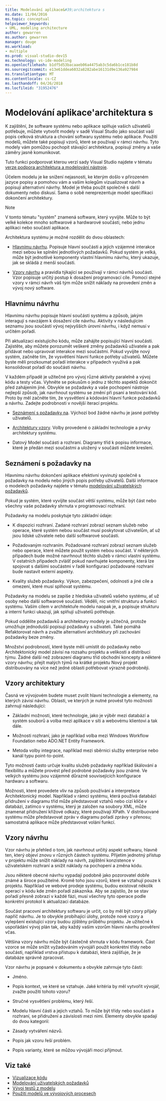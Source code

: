 ```yaml
---
title: Modelování aplikace&#39;architektura s
ms.date: 11/04/2016
ms.topic: conceptual
helpviewer_keywords:
- UML, modeling architecture
author: gewarren
ms.author: gewarren
manager: douge
ms.workload:
- multiple
ms.prod: visual-studio-dev15
ms.technology: vs-ide-modeling
ms.openlocfilehash: b1df5d53bacaaeb06a4475ab3c5da6b1ce181b8d
ms.sourcegitcommit: e13e61ddea6032a8282abe16131d9e136a927984
ms.translationtype: MT
ms.contentlocale: cs-CZ
ms.lasthandoff: 04/26/2018
ms.locfileid: "31952476"
---
```

# <a name="model-your-app39s-architecture"></a>Modelování aplikace&#39;architektura s
K zajištění, že software systému nebo aplikace splňuje vašich uživatelů potřebuje, můžete vytvořit modely v sadě Visual Studio jako součást vaší popis celková struktura a chování softwaru systému nebo aplikace. Použití modelů, můžete také popisují vzorů, které se používají v rámci návrhu. Tyto modely vám pomůžou pochopit stávající architektura, popisují změny a vaše záměry jasně komunikovat.

 Tuto funkci podporovat kterou verzí sady Visual Studio najdete v tématu [verze podpora architektura a modelování nástroje](../modeling/what-s-new-for-design-in-visual-studio.md#VersionSupport).

 Účelem modelu je ke snížení nejasnosti, ke kterým došlo v přirozeném jazyce popisy a pomohou vám a vašim kolegům vizualizovat návrh a popisují alternativní návrhy. Model je třeba použít společně s další dokumenty nebo diskusí. Sama o sobě nereprezentuje model specifikaci dokončení architektury.

> [!NOTE]
>  V tomto tématu "systém" znamená software, který vyvíjíte. Může to být velké kolekce mnoho softwarové a hardwarové součásti, nebo jednu aplikaci nebo součástí aplikace.

 Architektura systému je možné rozdělit do dvou oblastech:

-   [Hlavnímu návrhu](#Structure). Popisuje hlavní součásti a jejich vzájemné interakce mezi sebou ke splnění jednotlivých požadavků. Pokud systém je velká, může být jednotlivé komponenty vlastní hlavnímu návrhu, který ukazuje, jak se skládá z menší součásti.

-   [Vzory návrhu](#Patterns) a pravidla týkající se používají v rámci návrhů součásti. Vzor popisuje určitý postup k dosažení programovací cíle. Pomocí stejné vzory v rámci návrh váš tým může snížit náklady na provedení změn a vývoj nový software.

##  <a name="Structure"></a> Hlavnímu návrhu
 Hlavnímu návrhu popisuje hlavní součásti systému a způsob, jakým interagují s navzájem k dosažení cíle návrhu. Aktivity v následujícím seznamu jsou součástí vývoj nejvyšších úrovní návrhu, i když nemusí v určitém pořadí.

 Při aktualizaci existujícího kódu, může zahájíte popisující hlavní součásti. Zajistěte, aby můžete porozumět veškeré změny požadavků uživatele a pak přidávat nebo upravovat interakce mezi součástmi. Pokud vyvíjíte nový systém, začněte tím, že vysvětlení hlavní funkce potřeby uživatelů. Můžete byste měli prozkoumat pořadí interakce v případech využívá a pak konsolidovat pořadí do součásti návrhu.

 V každém případě je užitečné pro vývoj různé aktivity paralelně a vývoj kódu a testy včas. Vyhněte se pokusům o jednu z těchto aspektů dokončit před zahájením jiné. Obvykle se požadavky a vaše pochopení nástroje nejlepší způsob, jak navrhnout systému se změní při psaní a testování kód. Proto by měl začněte tím, že vysvětlení a kódování hlavní funkce požadavků a návrhu. Zadejte podrobnosti v novější iterací projektu.

-   [Seznámení s požadavky na](#Requirements). Výchozí bod žádné návrhu je jasné potřeby uživatelů.

-   [Architektury vzory](#BigDecisions). Volby provedené o základní technologie a prvky architektury systému.

-   Datový Model součásti a rozhraní. Diagramy tříd k popisu informace, které je předán mezi součástmi a uložený v součásti můžete kreslení.

##  <a name="Requirements"></a> Seznámení s požadavky na
 Hlavnímu návrhu dokončení aplikace efektivní vyvinutý společně s požadavky na modelu nebo jiných popis potřeby uživatelů. Další informace o modelech požadavky najdete v tématu [modelování uživatelských požadavků](../modeling/model-user-requirements.md).

 Pokud je systém, které vyvíjíte součást větší systému, může být část nebo všechny vaše požadavky shrnuta v programovací rozhraní.

 Požadavky na modelu poskytuje tyto základní údaje:

-   K dispozici rozhraní. Zadané rozhraní zobrazí seznam služeb nebo operace, které systém nebou součást musí poskytovat uživatelům, ať už jsou lidské uživatele nebo další softwarové součásti.

-   Požadovaným rozhraním. Požadované rozhraní zobrazí seznam služeb nebo operace, které můžete použít systém nebou součást. V některých případech bude možné navrhnout těchto služeb v rámci vlastní systému. V ostatních případech zvlášť pokud navrhujete komponenty, která lze spojovat s dalšími součástmi v řadě konfigurací požadované rozhraní bude nastavit externí aspekty.

-   Kvality služeb požadavky. Výkon, zabezpečení, odolnosti a jiné cíle a omezení, které musí splňovat systému.

 Požadavky na modelu se zapíše z hlediska uživatelů vašeho systému, ať už osoby nebo další softwarové součásti. Věděli, nic vnitřní strukturu a funkci systému. Vaším cílem v architektuře modelu naopak je, a popisuje strukturu a interní funkci ukazují, jak splňují uživatelů potřebuje.

 Pokud oddělíte požadavků a architektury modely je užitečná, protože umožňuje jednodušší popisují požadavky s uživateli. Také pomáhá Refaktorovat návrh a zvažte alternativní architektury při zachování požadavky beze změny.

 Množství podrobností, které byste měli umístit do požadavky nebo Architektonický model závisí na rozsahu projektu a velikosti a distribuci týmu. Žádné další než zobrazení diagramu tříd obchodní koncepty a některé vzory návrhu; přejít malých týmů na krátké projektu Nový projekt distribuovány na více než jedné oblasti potřebovat výrazně podrobněji.

##  <a name="BigDecisions"></a> Vzory architektury
 Časná ve vývojovém budete muset zvolit hlavní technologie a elementy, na kterých závisí návrhu. Oblasti, ve kterých je nutné provést tyto možnosti zahrnují následující:

-   Základní možnosti, které technologie, jako je výběr mezi databází a systém souborů a volba mezi aplikace v síti a webovému klientovi a tak dále.

-   Možnosti rozhraní, jako je například volba mezi Windows Workflow Foundation nebo ADO.NET Entity Framework.

-   Metoda volby integrace, například mezi sběrnici služby enterprise nebo kanál typu point-to-point.

 Tyto možnosti často určuje kvalitu služeb požadavky například škálování a flexibilitu a můžete provést před podrobné požadavky jsou známé. Ve velkých systému jsou vzájemně důrazně souvisejících konfigurace hardwaru a softwaru.

 Možnosti, které provedete vliv na způsob používání a interpretace Architektonický model. Například v rámci systému, která používá databázi přidružení v diagramu tříd může představovat vztahů nebo cizí klíče v databázi, zatímco v systému, který je založen na soubory XML, může znamenat přidružení křížové odkazy, které používají XPath. V distribuované systému může představovat zpráv v diagramu pořadí zprávy v přenosu; samostatná aplikace může představovat volání funkcí.

##  <a name="Patterns"></a> Vzory návrhu
 Vzor návrhu je přehled o tom, jak navrhnout určitý aspekt softwaru, hlavně ten, který objeví znovu v různých částech systému. Přijetím jednotný přístup v projektu může snížit náklady na návrh, zajištění konzistence v uživatelském rozhraní a snížit náklady na pochopení a změna kódu.

 Jsou některé obecné návrhu vypadají podobně jako pozorovatel dobře známé a široce použitelné. Kromě toho jsou vzorů, které se vztahují pouze k projektu. Například ve webové prodeje systému, budou existovat několik operací v kódu kde změn pořadí zákazníka. Aby se zajistilo, že se stav pořadí přesně zobrazí v každé fázi, musí všechny tyto operace podle konkrétní protokol k aktualizaci databáze.

 Součást pracovní architektury softwaru je určit, co by měl být vzory přijaly napříč návrhu. Je to obvykle probíhající úlohy, protože nové vzory a vylepšení existující vzory budou zjištěny průběhu projektu. Je užitečné k uspořádání vývoj plán tak, aby každý vašim vzorům hlavní návrhu prověření včas.

 Většina vzory návrhu může být částečně shrnuta v kódu framework. Část vzorce se může snížit vyžadováním vývojáři použít konkrétní třídy nebo součásti, například vrstva přístupu k databázi, která zajišťuje, že je databáze správně zpracovat.

 Vzor návrhu je popsané v dokumentu a obvykle zahrnuje tyto části:

-   Jméno.

-   Popis kontext, ve které se vztahuje. Jaké kritéria by měl vytvořit vývojář, zvažte použití tohoto vzoru?

-   Stručné vysvětlení problému, který řeší.

-   Modelu hlavní části a jejich vztahů. To může být třídy nebo součásti a rozhraní, se přidružení a závislosti mezi nimi. Elementy obvykle spadají do dvou kategorií:

-   Zásady vytváření názvů.

-   Popis jak vzoru řeší problém.

-   Popis varianty, které se můžou vývojáři moci přijmout.

## <a name="see-also"></a>Viz také

- [Vizualizace kódu](../modeling/visualize-code.md)
- [Modelování uživatelských požadavků](../modeling/model-user-requirements.md)
- [Vývoj testů z modelu](../modeling/develop-tests-from-a-model.md)
- [Použití modelů ve vývojových procesech](../modeling/use-models-in-your-development-process.md)